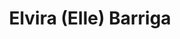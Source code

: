 ---
title: Elvira (Elle) Barriga
headshot: images/uploads/Elvira_Barriga.jpg
jobTitle: Creative Director at Local Project
description: Elvira Barriga is a Creative Director at Local Projects, the exhibition and media design studio behind the 9/11 Memorial Museum, the Immersion Room at Cooper Hewitt, the London Mithraeum and many more. She spearheads projects at the intersection of design, architecture, storytelling and technology and leads the Department for Visual Experience Design. Elle is most passionate about shaping creative processes and mentoring talent while looking for powerful concepts that enrich our environments with meaning, beauty and surprise. Her recent projects include ARoS Public for the ARoS Art Museum in Denmark, the Fashion for Good Center in Amsterdam, The Legacy Museum&#58; From Enslavement to Mass Incarceration, and the forthcoming Hyde Park Barracks Museum in Sydney. She has worked internationally for major museums, leading educational institutions and global brands. Before coming to Local Projects, Elle was a Creative Director for Imprint Projects NYC and Bruce Mau Design in Toronto, an Art Director for Meiré und Meiré and a partner at blotto Design, both in Berlin. Presented by FITC.
speakerLink: http://localprojects.com
---